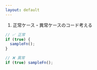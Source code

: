 ```yaml
---
layout: default
---
```


<div class="_bullet">

1. 正常ケース・異常ケースのコード考える

</div>

```ts
// ✅ 正常
if (true) {
  sampleFn();
}

// ❌ 異常
if (true) sampleFn();
```

<!-- 
まず、正常ケース・異常ケースのコードについてです。  

今回の、「if 文に必ず Block を使用する」というルールを考えると、こちらのように、Block が使われている。つまり`{}`で囲われている場合は正常なケースとし、Block が使われていない (`{}`で囲われていない場合は) エラーとします。

こちらのコードを元に、実際の AST を見てみます。  
-->